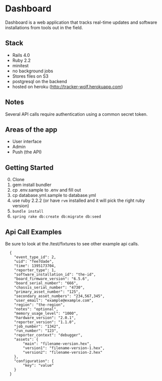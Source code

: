 Dashboard
=======

Dashboard is a web application that tracks real-time updates and software installations from tools out in the field.


Stack
-----

* Rails 4.0
* Ruby 2.2
* minitest
* no background jobs
* Stores files on S3
* postgresql on the backend
* hosted on heroku (http://tracker-wolf.herokuapp.com)

Notes
-----

Several API calls require authentication using a common secret token.

Areas of the app
----------------

* User interface
* Admin
* Push (the API)

Getting Started
---------------

0. Clone
0. gem install bundler
0. cp .env.sample to .env and fill out
0. cp database.yml.sample to database.yml
0. use ruby 2.2.2 (or have `rvm` installed and it will pick the right ruby version)
0. `bundle install`
0. `spring rake db:create db:migrate db:seed`

Api Call Examples
-----------------

Be sure to look at the /test/fixtures to see other example api calls.

```
  {
    "event_type_id": 2,
    "uid": "fee7dade",
    "time": 1395173704,
    "reporter_type": 1,
    "software_installation_id": "the-id",
    "board_firmware_version": "6.5.6",
    "board_serial_number": "666",
    "chassis_serial_number": "4730",
    "primary_asset_number": "125",
    "secondary_asset_numbers": "234,567,345",
    "user_email": "example@example.com",
    "region": "the-region",
    "notes": "optional",
    "memory_usage_level": "1000",
    "hardware_version": "2.0.1",
    "reporter_version": "1.1.0",
    "job_number": "1342",
    "run_number": "123",
    "reporter_context": "debugger",
    "assets": {
        "main": "filename-version.hex",
        "version1": "filename-version-1.hex",
        "version2": "filename-version-2.hex"
    },
    "configuration": {
        "key": "value"
    }
  }
```
